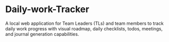 # Daily-work-Tracker
A local web application for Team Leaders (TLs) and team members to track daily work progress with visual roadmap, daily checklists, todos, meetings, and journal generation capabilities.
